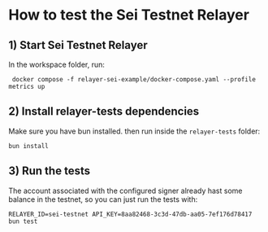 # How to test the Sei Testnet Relayer

## 1) Start Sei Testnet Relayer

In the workspace folder, run:

```shell
 docker compose -f relayer-sei-example/docker-compose.yaml --profile metrics up
```

## 2) Install relayer-tests dependencies

Make sure you have bun installed. then run inside the `relayer-tests` folder:

```shell
bun install
```

## 3) Run the tests

The account associated with the configured signer already hast some balance in
the testnet, so you can just run the tests with:

```shell
RELAYER_ID=sei-testnet API_KEY=8aa82468-3c3d-47db-aa05-7ef176d78417 bun test
```
